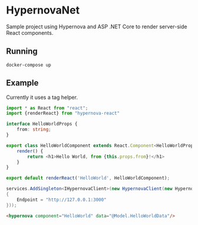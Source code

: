 # HypernovaNet

Sample project using Hypernova and ASP .NET Core to render server-side React components.

## Running

```
docker-compose up
```

## Example

Currently it uses a tag helper.

```typescript
import * as React from "react";
import {renderReact} from "hypernova-react"

interface HelloWorldProps {
    from: string;
}

export class HelloWorldComponent extends React.Component<HelloWorldProps, {}> {
    render() {
        return <h1>Hello World, from {this.props.from}!</h1>
    }
}

export default renderReact('HelloWorld', HelloWorldComponent);
```

```csharp
services.AddSingleton<IHypernovaClient>(new HypernovaClient(new HypernovaConfig
{
    Endpoint = "http://127.0.0.1:3000"
}));
```

```html
<hypernova component="HelloWorld" data="@Model.HelloWorldData"/>
```
